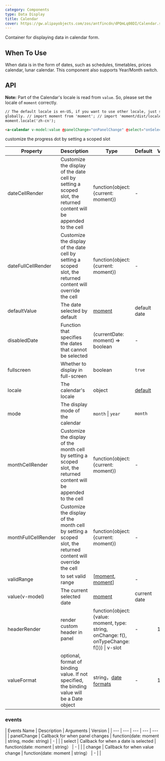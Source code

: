 ```yaml
---
category: Components
type: Data Display
title: Calendar
cover: https://gw.alipayobjects.com/zos/antfincdn/dPQmLq08DI/Calendar.svg
---
```


Container for displaying data in calendar form.

## When To Use

When data is in the form of dates, such as schedules, timetables, prices calendar, lunar calendar. This component also supports Year/Month switch.

## API

**Note:** Part of the Calendar's locale is read from `value`. So, please set the locale of `moment` correctly.

```html
// The default locale is en-US, if you want to use other locale, just set locale in entry file
globally. // import moment from 'moment'; // import 'moment/dist/locale/zh-cn'; //
moment.locale('zh-cn');

<a-calendar v-model:value @panelChange="onPanelChange" @select="onSelect"></a-calendar>
```

customize the progress dot by setting a scoped slot

| Property | Description | Type | Default | Version |
| --- | --- | --- | --- | --- |
| dateCellRender | Customize the display of the date cell by setting a scoped slot, the returned content will be appended to the cell | function(object: {current: moment}) | - |  |
| dateFullCellRender | Customize the display of the date cell by setting a scoped slot, the returned content will override the cell | function(object: {current: moment}) | - |  |
| defaultValue | The date selected by default | [moment](http://momentjs.com/) | default date |  |
| disabledDate | Function that specifies the dates that cannot be selected | (currentDate: moment) => boolean | - |
| fullscreen | Whether to display in full-screen | boolean | `true` |  |
| locale | The calendar's locale | object | [default](https://github.com/vueComponent/ant-design-vue/blob/next/components/date-picker/locale/example.json) |  |
| mode | The display mode of the calendar | `month` \| `year` | `month` |  |
| monthCellRender | Customize the display of the month cell by setting a scoped slot, the returned content will be appended to the cell | function(object: {current: moment}) | - |  |
| monthFullCellRender | Customize the display of the month cell by setting a scoped slot, the returned content will override the cell | function(object: {current: moment}) | - |  |
| validRange | to set valid range | \[[moment](http://momentjs.com/), [moment](http://momentjs.com/)] | - |  |
| value(v-model) | The current selected date | [moment](http://momentjs.com/) | current date |  |
| headerRender | render custom header in panel | function(object:{value: moment, type: string, onChange: f(), onTypeChange: f()}) \| v-slot | - | 1.5.0 |
| valueFormat | optional, format of binding value. If not specified, the binding value will be a Date object | string，[date formats](https://momentjs.com/docs/#/displaying/format/) | - | 1.5.4 |

### events

| Events Name | Description | Arguments | Version |
| --- | --- | --- | --- | --- |
| panelChange | Callback for when panel changes | function(date: moment \| string, mode: string) | - |  |
| select | Callback for when a date is selected | function(date: moment \| string） | - |  |
| change | Callback for when value change | function(date: moment \| string） | - |  |
